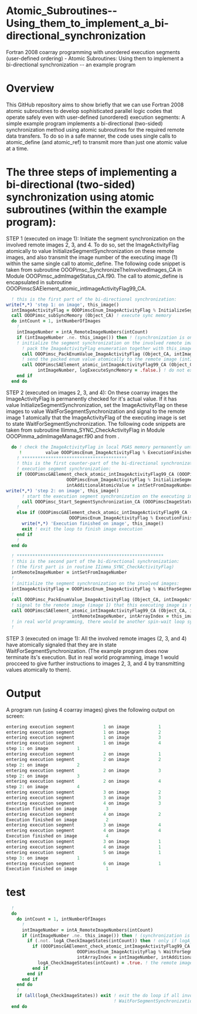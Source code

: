 # Atomic_Subroutines--Using_them_to_implement_a_bi-directional_synchronization
Fortran 2008 coarray programming with unordered execution segments (user-defined ordering) - Atomic Subroutines: Using them to implement a bi-directional synchronization -- an example program

# Overview
This GitHub repository aims to show briefly that we can use Fortran 2008 atomic subroutines to develop sophisticated parallel logic codes that operate safely even with user-defined (unordered) execution segments: A simple example program implements a bi-directional (two-sided) synchronization method using atomic subroutines for the required remote data transfers. To do so in a safe manner, the code uses single calls to atomic_define (and atomic_ref) to transmit more than just one atomic value at a time.

# The three steps of implementing a bi-directional (two-sided) synchronization using atomic subroutines (within the example program):

STEP 1 (executed on image 1): 
Initiate the segment synchronization on the involved remote images 2, 3, and 4. To do so, set the ImageActivityFlag atomically to value InitializeSegmentSynchronization on these remote images, and also transmit the image number of the executing image (1) within the same single call to atomic_define. The following code snippet is taken from subroutine OOOPimsc_SynchronizeTheInvolvedImages_CA in Module OOOPimsc_admImageStatus_CA.f90. The call to atomic_define is encapsulated in subroutine OOOPimscSAElement_atomic_intImageActivityFlag99_CA.
```fortran
  ! this is the first part of the bi-directional synchronization:
write(*,*) 'step 1: on image', this_image()
  intImageActivityFlag = OOOPimscEnum_ImageActivityFlag % InitializeSegmentSynchronization
  call OOOPimsc_subSyncMemory (Object_CA) ! execute sync memory
  do intCount = 1, intNumberOfImages
    !
    intImageNumber = intA_RemoteImageNumbers(intCount)
    if (intImageNumber .ne. this_image()) then ! (synchronization is only required between distinct images)
    ! initialize the segment synchronization on the involved remote images:
      ! pack the ImageActivityFlag enumeration together with this_image():
      call OOOPimsc_PackEnumValue_ImageActivityFlag (Object_CA, intImageActivityFlag, this_image(), intPackedEnumValue)
      ! send the packed enum value atomically to the remote image (intImageNumber):
      call OOOPimscSAElement_atomic_intImageActivityFlag99_CA (Object_CA, intPackedEnumValue, &
            intImageNumber, logExecuteSyncMemory = .false.) ! do not execute SYNC MEMORY
    end if
  end do
```

STEP 2 (executed on images 2, 3, and 4):
On these coarray images the ImageActivityFlag is permanently checked for it's actual value. If it has value InitializeSegmentSynchronization, set the ImageActivityFlag on these images to value WaitForSegmentSynchronization and signal to the remote image 1 atomically that the ImageActivityFlag of the executing image is set to state WaitForSegmentSynchronization. The following code snippets are taken from subroutine IIimma_SYNC_CheckActivityFlag in Module OOOPimma_admImageManager.f90 and from . 
```fortran
  do ! check the ImageActivityFlag in local PGAS memory permanently until it has
     !         value OOOPimscEnum_ImageActivityFlag % ExecutionFinished
    ! ****************************************
    ! this is the first counter-part of the bi-directional synchronization:
    ! execution segment synchronization:
    if (OOOPimscGAElement_check_atomic_intImageActivityFlag99_CA (OOOPimscImageStatus_CA_1, &
                       OOOPimscEnum_ImageActivityFlag % InitializeSegmentSynchronization, &
                       intAdditionalAtomicValue = intSetFromImageNumber)) then
write(*,*) 'step 2: on image', this_image()
      ! start the execution segment synchronization on the executing image:
      call OOOPimsc_Start_SegmentSynchronization_CA (OOOPimscImageStatus_CA_1, intSetFromImageNumber)
    !
    else if (OOOPimscGAElement_check_atomic_intImageActivityFlag99_CA (OOOPimscImageStatus_CA_1, &
                        OOOPimscEnum_ImageActivityFlag % ExecutionFinished)) then
      write(*,*) 'Execution finished on image', this_image()
      exit ! exit the loop to finish image execution
    end if
    !
  end do
```
```fortran
  ! ********************************************************
  ! this is the second part of the bi-directional synchronization:
  ! (the first part is in routine IIimma_SYNC_CheckActivityFlag)
  intRemoteImageNumber = intSetFromImageNumber
  !
  ! initialize the segment synchronization on the involved images:
  intImageActivityFlag = OOOPimscEnum_ImageActivityFlag % WaitForSegmentSynchronization
  !
  call OOOPimsc_PackEnumValue_ImageActivityFlag (Object_CA, intImageActivityFlag, this_image(), intPackedEnumValue)
  ! signal to the remote image (image 1) that this executing image is now in state 'WaitForSegmentSychronization':
  call OOOPimscSAElement_atomic_intImageActivityFlag99_CA (Object_CA, intPackedEnumValue, &
                         intRemoteImageNumber, intArrayIndex = this_image(), logExecuteSyncMemory = .true.)
  ! in real world programming, there would be another spin-wait loop synchronization here
  !
```

STEP 3 (executed on image 1):
All the involved remote images (2, 3, and 4) have atomically signaled that they are in state WaitForSegmentSynchronization. (The example program does now terminate its's execution. But in real world programming, image 1 would procceed to give further instructions to images 2, 3, and 4 by transmitting values atomically to them).

# Output
A program run (using 4 coarray images) gives the following output on screen:
```fortran
entering execution segment           1 on image           1
entering execution segment           1 on image           2
entering execution segment           1 on image           3
entering execution segment           1 on image           4
step 1: on image           1
entering execution segment           2 on image           1
entering execution segment           2 on image           2
step 2: on image           2
entering execution segment           2 on image           3
step 2: on image           3
entering execution segment           2 on image           4
step 2: on image           4
entering execution segment           3 on image           2
entering execution segment           3 on image           3
entering execution segment           4 on image           3
Execution finished on image           3
entering execution segment           4 on image           2
Execution finished on image           2
entering execution segment           3 on image           4
entering execution segment           4 on image           4
Execution finished on image           4
entering execution segment           3 on image           1
entering execution segment           4 on image           1
entering execution segment           5 on image           1
step 3: on image           1
entering execution segment           6 on image           1
Execution finished on image           1
```

# test
```fortran
  !
  do
    do intCount = 1, intNumberOfImages
      !
      intImageNumber = intA_RemoteImageNumbers(intCount)
      if (intImageNumber .ne. this_image()) then ! (synchronization is only required between distinct images)
        if (.not. logA_CheckImageStates(intCount)) then ! only if logA_CheckImageStates for the remote image is still false:
          if (OOOPimscGAElement_check_atomic_intImageActivityFlag99_CA (OOOPimscImageStatus_CA_1, &
                           OOOPimscEnum_ImageActivityFlag % WaitForSegmentSynchronization, &
                           intArrayIndex = intImageNumber, intAdditionalAtomicValue = intSetFromImageNumber)) then
            logA_CheckImageStates(intCount) = .true. ! the remote image is in state WaitForSegmentSynchronization
          end if
        end if
      end if
    end do
    !
    if (all(logA_CheckImageStates)) exit ! exit the do loop if all involved remote images are in state
                                         ! WaitForSegmentSynchronization
  end do
```
